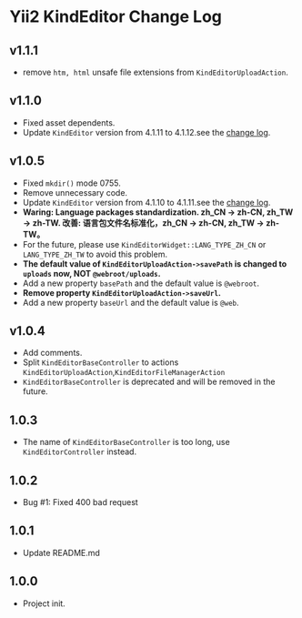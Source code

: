 Yii2 KindEditor Change Log
==========================

v1.1.1
-----------------------

- remove `htm, html` unsafe file extensions from `KindEditorUploadAction`.


v1.1.0
-----------------------

- Fixed asset dependents.
- Update `KindEditor` version from 4.1.11 to 4.1.12.see the [change log](https://github.com/kindsoft/kindeditor/blob/master/changelog.txt). 


v1.0.5
-----------------------

- Fixed `mkdir()` mode 0755.
- Remove unnecessary code.
- Update `KindEditor` version from 4.1.10 to 4.1.11.see the [change log](http://kindeditor.net/docs/changelog.html).
- **Waring: Language packages standardization. zh_CN -> zh-CN, zh_TW -> zh-TW. 改善: 语言包文件名标准化，zh_CN -> zh-CN, zh_TW -> zh-TW。**
- For the future, please use `KindEditorWidget::LANG_TYPE_ZH_CN` or `LANG_TYPE_ZH_TW` to avoid this problem.
- **The default value of `KindEditorUploadAction->savePath` is changed to `uploads` now, NOT `@webroot/uploads`.**
- Add a new property `basePath` and the default value is `@webroot`.
- **Remove property `KindEditorUploadAction->saveUrl`.**
- Add a new property `baseUrl` and the default value is `@web`.


v1.0.4
-----------------------

- Add comments.
- Split `KindEditorBaseController` to actions `KindEditorUploadAction`,`KindEditorFileManagerAction`
- `KindEditorBaseController` is deprecated and will be removed in the future.


1.0.3
-----------------------

- The name of `KindEditorBaseController` is too long, use `KindEditorController` instead.


1.0.2
-----------------------

- Bug #1: Fixed 400 bad request


1.0.1
-----------------------

- Update README.md


1.0.0
-----------------------

- Project init.
